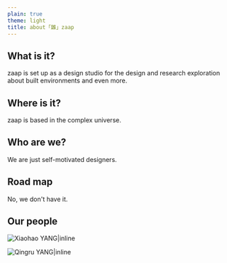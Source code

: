 ```yaml
---
plain: true
theme: light
title: about「雜」zaap
---
```


## What is it?
zaap is set up as a design studio for the design and research exploration about built environments and even more.

## Where is it?
zaap is based in the complex universe.

## Who are we?
We are just self-motivated designers.

## Road map
No, we don't have it.

## Our people

![Xiaohao YANG|inline](https://raw.githubusercontent.com/billbillbilly/zaap/814ac28b4a854f07fffa4adb6f4c210db734edfc/public/images/xhy.svg)

![Qingru YANG|inline](https://raw.githubusercontent.com/billbillbilly/zaap/814ac28b4a854f07fffa4adb6f4c210db734edfc/public/images/qry.svg)





